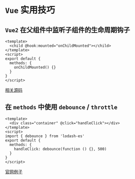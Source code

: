 # `Vue` 实用技巧

## `Vue2` 在父组件中监听子组件的生命周期钩子

```vue
<template>
  <child @hook:mounted="onChildMounted"></child>
</template>
<script>
export default {
  methods: {
    onChildMounted() {}
  }
}
</script>
```

[相关源码](https://github.com/vuejs/vue/blob/dev/src/core/instance/lifecycle.js#L347)

## 在 `methods` 中使用 `debounce` / `throttle`

```vue
<template>
  <div class="container" @click="handleClick"></div>
</template>
<script>
import { debounce } from 'lodash-es'
export default {
  methods: {
    handleClick: debounce(function () {}, 500)
  }
}
</script>
```

[官网例子](https://cn.vuejs.org/v2/guide/migration.html#%E5%B8%A6%E6%9C%89-debounce-%E7%9A%84-v-model%E7%A7%BB%E9%99%A4)
